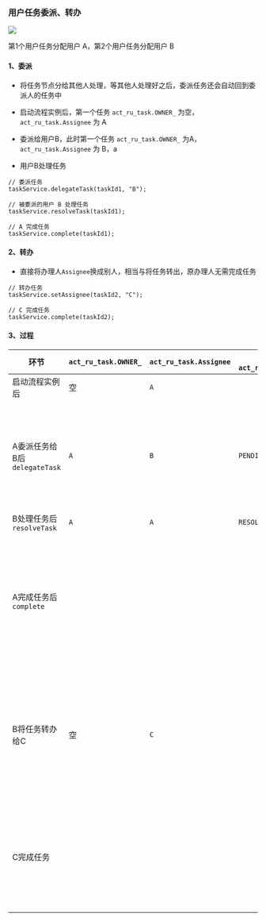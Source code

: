 ###  用户任务委派、转办

![](https://fgq233.github.io/imgs/workflow/flow41.png)

第1个用户任务分配用户 A，第2个用户任务分配用户 B

#### 1、委派
* 将任务节点分给其他人处理，等其他人处理好之后，委派任务还会自动回到委派人的任务中


* 启动流程实例后，第一个任务 `act_ru_task.OWNER_` 为空，`act_ru_task.Assignee` 为 A
* 委派给用户B，此时第一个任务 `act_ru_task.OWNER_` 为A，`act_ru_task.Assignee` 为 B，a
* 用户B处理任务

```
// 委派任务
taskService.delegateTask(taskId1, "B");

// 被委派的用户 B 处理任务
taskService.resolveTask(taskId1);

// A 完成任务
taskService.complete(taskId1);
```

#### 2、转办
* 直接将办理人`Assignee`换成别人，相当与将任务转出，原办理人无需完成任务

```
// 转办任务
taskService.setAssignee(taskId2, "C");

// C 完成任务
taskService.complete(taskId2);
```


#### 3、过程

| 环节                     | `act_ru_task.OWNER_ ` | `act_ru_task.Assignee` | 委托状态`act_ru_task.DELEGATION_`   | 说明                    |
|------------------------|----------|------------|----------|-----------------------|
| 启动流程实例后                | 空     | `A`   |                       |                       |
| A委派任务给B后`delegateTask` | `A`   | `B`   |   `PENDING`   | 委托后A查询不到任务，B可以查询到     |
| B处理任务后`resolveTask`    | `A`    | `A`   |    `RESOLVED`     |              |
| A完成任务后`complete`       |       |       |  | 第一条用户任务数据删除，出现第二条任务数据 |
| B将任务转办给C               |  空     | `C`     |  | 第一条用户任务数据删除，出现第二条任务数据 |
| C完成任务                  |       |       |     | 第二条用户任务数据删除，流程实例结束                      |



